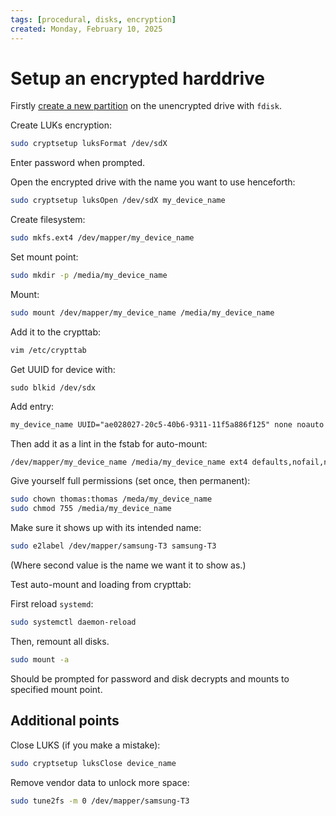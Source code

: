 ```yaml
---
tags: [procedural, disks, encryption]
created: Monday, February 10, 2025
---
```


# Setup an encrypted harddrive

Firstly [create a new partition](./Creating_a_Linux_partition_table.md) on the
unencrypted drive with `fdisk`.

Create LUKs encryption:

```sh
sudo cryptsetup luksFormat /dev/sdX
```

Enter password when prompted.

Open the encrypted drive with the name you want to use henceforth:

```sh
sudo cryptsetup luksOpen /dev/sdX my_device_name
```

Create filesystem:

```sh
sudo mkfs.ext4 /dev/mapper/my_device_name
```

Set mount point:

```sh
sudo mkdir -p /media/my_device_name
```

Mount:

```sh
sudo mount /dev/mapper/my_device_name /media/my_device_name
```

Add it to the crypttab:

```sh
vim /etc/crypttab
```

Get UUID for device with:

```
sudo blkid /dev/sdx
```

Add entry:

```txt
my_device_name UUID="ae028027-20c5-40b6-9311-11f5a886f125" none noauto
```

Then add it as a lint in the fstab for auto-mount:

```sh
/dev/mapper/my_device_name /media/my_device_name ext4 defaults,nofail,noauto,user 0 2
```

Give yourself full permissions (set once, then permanent):

```sh
sudo chown thomas:thomas /meda/my_device_name
sudo chmod 755 /media/my_device_name
```

Make sure it shows up with its intended name:

```sh
sudo e2label /dev/mapper/samsung-T3 samsung-T3
```

(Where second value is the name we want it to show as.)

Test auto-mount and loading from crypttab:

First reload `systemd`:

```sh
sudo systemctl daemon-reload
```

Then, remount all disks.

```sh
sudo mount -a
```

Should be prompted for password and disk decrypts and mounts to specified mount
point.

## Additional points

Close LUKS (if you make a mistake):

```sh
sudo cryptsetup luksClose device_name

```

Remove vendor data to unlock more space:

```sh
sudo tune2fs -m 0 /dev/mapper/samsung-T3
```
